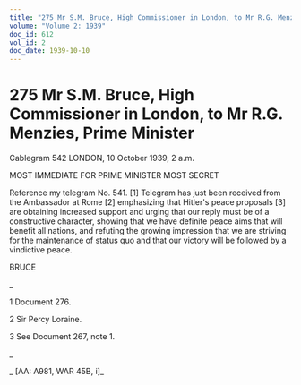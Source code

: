 ```yaml
---
title: "275 Mr S.M. Bruce, High Commissioner in London, to Mr R.G. Menzies, Prime Minister"
volume: "Volume 2: 1939"
doc_id: 612
vol_id: 2
doc_date: 1939-10-10
---
```


# 275 Mr S.M. Bruce, High Commissioner in London, to Mr R.G. Menzies, Prime Minister

Cablegram 542 LONDON, 10 October 1939, 2 a.m.

MOST IMMEDIATE FOR PRIME MINISTER MOST SECRET

Reference my telegram No. 541. [1] Telegram has just been received from the Ambassador at Rome [2] emphasizing that Hitler's peace proposals [3] are obtaining increased support and urging that our reply must be of a constructive character, showing that we have definite peace aims that will benefit all nations, and refuting the growing impression that we are striving for the maintenance of status quo and that our victory will be followed by a vindictive peace.

BRUCE

_

1 Document 276.

2 Sir Percy Loraine.

3 See Document 267, note 1.

_

_ [AA: A981, WAR 45B, i]_

